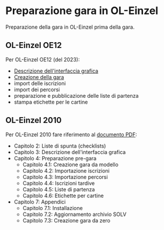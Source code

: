# Preparazione gara in OL-Einzel

Preparazione della gara in OL-Einzel prima della gara.  

## OL-Einzel OE12

Per OL-Einzel OE12 (del 2023):  

- [Descrizione dell'interfaccia grafica](../../software/oe12/interfaccia_grafica.md)
- [Creazione della gara](../../software/oe12/creazione_gara.md)
- import delle iscrizioni
- import dei percorsi
- preparazione e pubblicazione delle liste di partenza
- stampa etichette per le cartine

## OL-Einzel 2010

Per OL-Einzel 2010 fare riferimento al [documento PDF](../inc/Istruzioni_OL_einzel_per_TMO_v2_4.pdf):  

- Capitolo 2: Liste di spunta (checklists)
- Capitolo 3: Descrizione dell'interfaccia grafica
- Capitolo 4: Preparazione pre-gara
    - Capitolo 4.1: Creazione gara da modello
    - Capitolo 4.2: Importazione iscrizioni
    - Capitolo 4.3: Importazione percorsi
    - Capitolo 4.4: Iscrizioni tardive
    - Capitolo 4.5: Liste di partenza
    - Capitolo 4.6: Etichette per cartine
- Capitolo 7: Appendici
    - Capitolo 7.1: Installazione
    - Capitolo 7.2: Aggiornamento archivio SOLV
    - Capitolo 7.3: Creazione gara da zero

